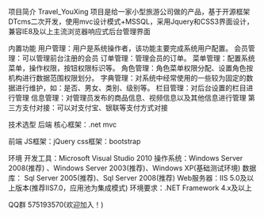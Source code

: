 项目简介
Travel_YouXing 项目是给一家小型旅游公司做的产品，基于开源框架DTcms二次开发，使用mvc设计模式+MSSQL，采用Jquery和CSS3界面设计，兼容IE8及以上主流浏览器响应式后台管理界面

内置功能
用户管理：用户是系统操作者，该功能主要完成系统用户配置。 会员管理：可以管理前台注册的会员 订单管理：管理会员的订单。 菜单管理：配置系统菜单，操作权限，按钮权限标识等。 角色管理：角色菜单权限分配、设置角色按机构进行数据范围权限划分。 字典管理：对系统中经常使用的一些较为固定的数据进行维护，如：是否、男女、类别、级别等。 栏目管理：对后台设置的栏目进行管理 信息管理：对管理员发布的商品信息、视频信息以及其他信息进行管理 第三方支付对接：可以对支付宝、银联等支付方式对接

技术选型
后端
核心框架：.net mvc

前端
JS框架：jQuery css框架：bootstrap

环境
开发工具：Microsoft Visual Studio 2010 操作系统：Windows Server 2008(推荐) 、Windows Server 2003(推荐)、Windows XP(基础测试环境) 数据库： Sql Server 2005(推荐)、Sql Server 2008(推荐) Web服务器：IIS 5.0及以上版本(推荐IIS7.0，应用池为集成模式) 环境要求：.NET Framework 4.x及以上

QQ群
575193570(欢迎加入！)

